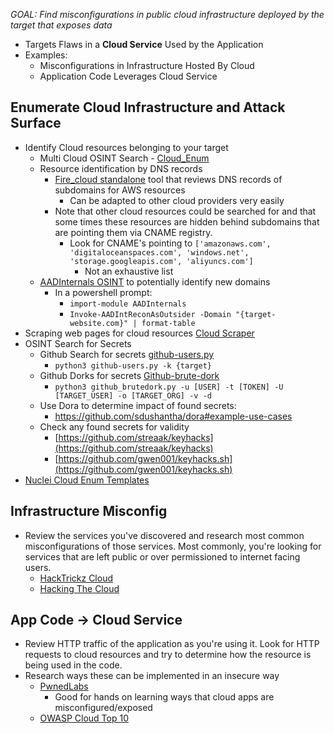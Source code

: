 
*GOAL: Find misconfigurations in public cloud infrastructure deployed by the target that exposes data*
- Targets Flaws in a **Cloud Service** Used by the Application
- Examples:
    - Misconfigurations in Infrastructure Hosted By Cloud
    - Application Code Leverages Cloud Service

## Enumerate Cloud Infrastructure and Attack Surface 
- Identify Cloud resources belonging to your target
    - Multi Cloud OSINT Search - [Cloud_Enum](https://github.com/initstring/cloud_enum) 
    - Resource identification by DNS records
        - [Fire_cloud standalone](https://github.com/bblastie/fire_cloud) tool that reviews DNS records of subdomains for AWS resources
            - Can be adapted to other cloud providers very easily
        - Note that other cloud resources could be searched for and that some times these resources are hidden behind subdomains that are pointing them via CNAME registry.
            - Look for CNAME's pointing to `['amazonaws.com', 'digitaloceanspaces.com', 'windows.net', 'storage.googleapis.com', 'aliyuncs.com']`
                - Not an exhaustive list 
    - [AADInternals OSINT](https://aadinternals.com/osint/) to potentially identify new domains
        - In a powershell prompt:  
            - `import-module AADInternals`
            - `Invoke-AADIntReconAsOutsider -Domain "{target-website.com}" | format-table`
- Scraping web pages for cloud resources [Cloud Scraper](https://github.com/jordanpotti/CloudScraper)
- OSINT Search for Secrets
    - Github Search for secrets [github-users.py](https://github.com/gwen001/github-search/blob/master/github-users.py)
        - `python3 github-users.py -k {target}`
    - Github Dorks for secrets [Github-brute-dork](https://github.com/R-s0n/Github_Brute-Dork)
        - `python3 github_brutedork.py -u [USER] -t [TOKEN] -U [TARGET_USER] -o [TARGET_ORG] -v -d`
    - Use Dora to determine impact of found secrets:
        - https://github.com/sdushantha/dora#example-use-cases
    - Check any found secrets for validity
        - [https://github.com/streaak/keyhacks](https://github.com/streaak/keyhacks)
        - [https://github.com/gwen001/keyhacks.sh](https://github.com/gwen001/keyhacks.sh)
- [Nuclei Cloud Enum Templates](https://github.com/projectdiscovery/nuclei-templates/tree/main/cloud/enum)

## Infrastructure Misconfig
- Review the services you've discovered and research most common misconfigurations of those services. Most commonly, you're looking for services that are left public or over permissioned to internet facing users. 
    - [HackTrickz Cloud](https://cloud.hacktricks.xyz/)
    - [Hacking The Cloud](https://hackingthe.cloud/)
 
## App Code -> Cloud Service
- Review HTTP traffic of the application as you're using it. Look for HTTP requests to cloud resources and try to determine how the resource is being used in the code. 
- Research ways these can be implemented in an insecure way
    - [PwnedLabs](https://pwnedlabs.io/)
        - Good for hands on learning ways that cloud apps are misconfigured/exposed 
    - [OWASP Cloud Top 10](https://owasp.org/www-project-cloud-native-application-security-top-10/)